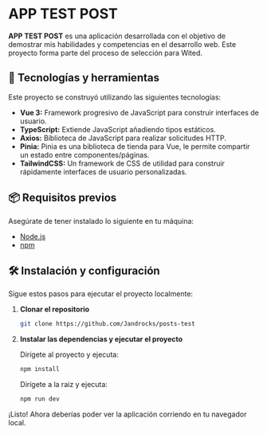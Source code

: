 # APP TEST POST

**APP TEST POST** es una aplicación desarrollada con el objetivo de demostrar mis habilidades y competencias en el desarrollo web. Este proyecto forma parte del proceso de selección para Wited.

## 🚀 Tecnologías y herramientas

Este proyecto se construyó utilizando las siguientes tecnologías:

- **Vue 3:** Framework progresivo de JavaScript para construir interfaces de usuario.
- **TypeScript:** Extiende JavaScript añadiendo tipos estáticos.
- **Axios:** Biblioteca de JavaScript para realizar solicitudes HTTP.
- **Pinia:** Pinia es una biblioteca de tienda para Vue, le permite compartir un estado entre componentes/páginas.
- **TailwindCSS:** Un framework de CSS de utilidad para construir rápidamente interfaces de usuario personalizadas.

## 📦 Requisitos previos

Asegúrate de tener instalado lo siguiente en tu máquina:

- [Node.js](https://nodejs.org/)
- [npm](https://www.npmjs.com/)

## 🛠️ Instalación y configuración

Sigue estos pasos para ejecutar el proyecto localmente:

1. **Clonar el repositorio**

    ```bash
    git clone https://github.com/Jandrocks/posts-test
    ```

2. **Instalar las dependencias y ejecutar el proyecto**

    Dirígete al proyecto y ejecuta:

    ```bash
    npm install
    ```
    Dirígete a la raiz y ejecuta:

    ```bash
    npm run dev
    ```

¡Listo! Ahora deberías poder ver la aplicación corriendo en tu navegador local.